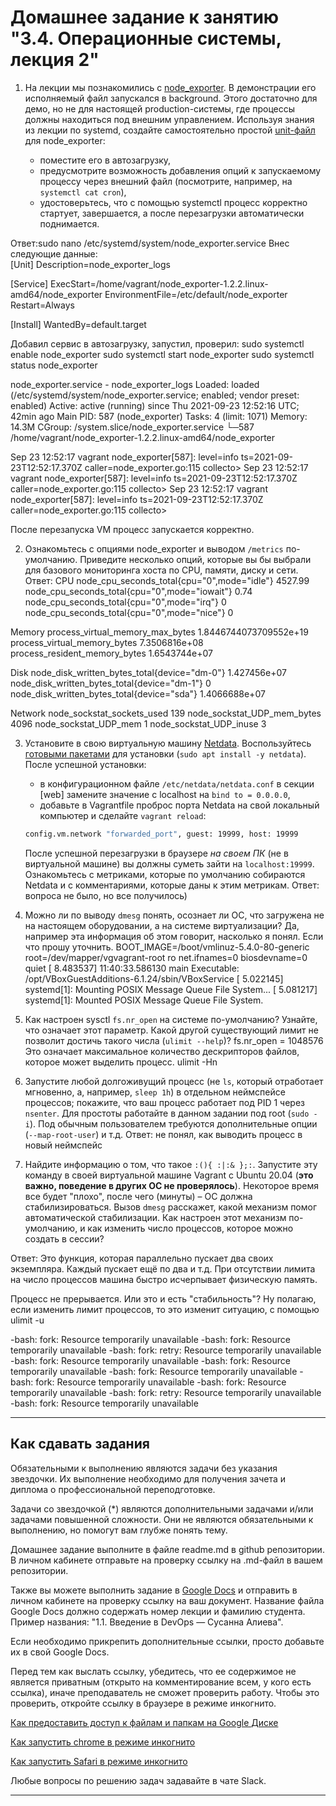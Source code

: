 # Домашнее задание к занятию "3.4. Операционные системы, лекция 2"

1. На лекции мы познакомились с [node_exporter](https://github.com/prometheus/node_exporter/releases). В демонстрации его исполняемый файл запускался в background. Этого достаточно для демо, но не для настоящей production-системы, где процессы должны находиться под внешним управлением. Используя знания из лекции по systemd, создайте самостоятельно простой [unit-файл](https://www.freedesktop.org/software/systemd/man/systemd.service.html) для node_exporter:

    * поместите его в автозагрузку,
    * предусмотрите возможность добавления опций к запускаемому процессу через внешний файл (посмотрите, например, на `systemctl cat cron`),
    * удостоверьтесь, что с помощью systemctl процесс корректно стартует, завершается, а после перезагрузки автоматически поднимается.
    
Ответ:sudo nano /etc/systemd/system/node_exporter.service
Внес следующие данные:                                 
[Unit]
Description=node_exporter_logs

[Service]
ExecStart=/home/vagrant/node_exporter-1.2.2.linux-amd64/node_exporter
EnvironmentFile=/etc/default/node_exporter
Restart=Always

[Install]
WantedBy=default.target

Добавил сервис в автозагрузку, запустил, проверил:
sudo systemctl enable node_exporter
sudo systemctl start node_exporter
sudo systemctl status node_exporter

 node_exporter.service - node_exporter_logs
     Loaded: loaded (/etc/systemd/system/node_exporter.service; enabled; vendor preset: enabled)
     Active: active (running) since Thu 2021-09-23 12:52:16 UTC; 42min ago
   Main PID: 587 (node_exporter)
      Tasks: 4 (limit: 1071)
     Memory: 14.3M
     CGroup: /system.slice/node_exporter.service
             └─587 /home/vagrant/node_exporter-1.2.2.linux-amd64/node_exporter

Sep 23 12:52:17 vagrant node_exporter[587]: level=info ts=2021-09-23T12:52:17.370Z caller=node_exporter.go:115 collecto>
Sep 23 12:52:17 vagrant node_exporter[587]: level=info ts=2021-09-23T12:52:17.370Z caller=node_exporter.go:115 collecto>
Sep 23 12:52:17 vagrant node_exporter[587]: level=info ts=2021-09-23T12:52:17.370Z caller=node_exporter.go:115 collecto>

После перезапуска VM процесс запускается корректно.

2. Ознакомьтесь с опциями node_exporter и выводом `/metrics` по-умолчанию. Приведите несколько опций, которые вы бы выбрали для базового мониторинга хоста по CPU, памяти, диску и сети.
Ответ: CPU
node_cpu_seconds_total{cpu="0",mode="idle"} 4527.99
node_cpu_seconds_total{cpu="0",mode="iowait"} 0.74
node_cpu_seconds_total{cpu="0",mode="irq"} 0
node_cpu_seconds_total{cpu="0",mode="nice"} 0

Memory
process_virtual_memory_max_bytes 1.8446744073709552e+19
process_virtual_memory_bytes 7.3506816e+08
process_resident_memory_bytes 1.6543744e+07

Disk
node_disk_written_bytes_total{device="dm-0"} 1.427456e+07
node_disk_written_bytes_total{device="dm-1"} 0
node_disk_written_bytes_total{device="sda"} 1.4066688e+07

Network
node_sockstat_sockets_used 139
node_sockstat_UDP_mem_bytes 4096
node_sockstat_UDP_mem 1
node_sockstat_UDP_inuse 3

3. Установите в свою виртуальную машину [Netdata](https://github.com/netdata/netdata). Воспользуйтесь [готовыми пакетами](https://packagecloud.io/netdata/netdata/install) для установки (`sudo apt install -y netdata`). После успешной установки:
    * в конфигурационном файле `/etc/netdata/netdata.conf` в секции [web] замените значение с localhost на `bind to = 0.0.0.0`,
    * добавьте в Vagrantfile проброс порта Netdata на свой локальный компьютер и сделайте `vagrant reload`:

    ```bash
    config.vm.network "forwarded_port", guest: 19999, host: 19999
    ```

    После успешной перезагрузки в браузере *на своем ПК* (не в виртуальной машине) вы должны суметь зайти на `localhost:19999`. Ознакомьтесь с метриками, которые по умолчанию собираются Netdata и с комментариями, которые даны к этим метрикам.
Ответ: вопроса не было, но все получилось)

4. Можно ли по выводу `dmesg` понять, осознает ли ОС, что загружена не на настоящем оборудовании, а на системе виртуализации?
Да, например эта информация об этом говорит, насколько я понял. Если что прошу уточнить.
BOOT_IMAGE=/boot/vmlinuz-5.4.0-80-generic root=/dev/mapper/vgvagrant-root ro net.ifnames=0 biosdevname=0 quiet
[    8.483537] 11:40:33.586130 main     Executable: /opt/VBoxGuestAdditions-6.1.24/sbin/VBoxService
[    5.022145] systemd[1]: Mounting POSIX Message Queue File System...
[    5.081217] systemd[1]: Mounted POSIX Message Queue File System.

5. Как настроен sysctl `fs.nr_open` на системе по-умолчанию? Узнайте, что означает этот параметр. Какой другой существующий лимит не позволит достичь такого числа (`ulimit --help`)?
fs.nr_open = 1048576 
Это означает максимальное количество дескрипторов файлов, которое может выделить процесс.
ulimit -Hn

6. Запустите любой долгоживущий процесс (не `ls`, который отработает мгновенно, а, например, `sleep 1h`) в отдельном неймспейсе процессов; покажите, что ваш процесс работает под PID 1 через `nsenter`. Для простоты работайте в данном задании под root (`sudo -i`). Под обычным пользователем требуются дополнительные опции (`--map-root-user`) и т.д.
Ответ: не понял, как выводить процесс в новый неймспейс

7. Найдите информацию о том, что такое `:(){ :|:& };:`. Запустите эту команду в своей виртуальной машине Vagrant с Ubuntu 20.04 (**это важно, поведение в других ОС не проверялось**). Некоторое время все будет "плохо", после чего (минуты) – ОС должна стабилизироваться. Вызов `dmesg` расскажет, какой механизм помог автоматической стабилизации. Как настроен этот механизм по-умолчанию, и как изменить число процессов, которое можно создать в сессии?

Ответ: Это функция, которая параллельно пускает два своих экземпляра. Каждый пускает ещё по два и т.д. При отсутствии лимита на число процессов машина быстро исчерпывает физическую память.

Процесс не прерывается. Или это и есть "стабильность"? Ну полагаю, если изменить лимит процессов, то это изменит ситуацию, с помощью ulimit -u 

-bash: fork: Resource temporarily unavailable
-bash: fork: Resource temporarily unavailable
-bash: fork: retry: Resource temporarily unavailable
-bash: fork: Resource temporarily unavailable
-bash: fork: Resource temporarily unavailable
-bash: fork: Resource temporarily unavailable
-bash: fork: Resource temporarily unavailable
-bash: fork: Resource temporarily unavailable
-bash: fork: retry: Resource temporarily unavailable
-bash: fork: Resource temporarily unavailable

 ---

## Как сдавать задания

Обязательными к выполнению являются задачи без указания звездочки. Их выполнение необходимо для получения зачета и диплома о профессиональной переподготовке.

Задачи со звездочкой (*) являются дополнительными задачами и/или задачами повышенной сложности. Они не являются обязательными к выполнению, но помогут вам глубже понять тему.

Домашнее задание выполните в файле readme.md в github репозитории. В личном кабинете отправьте на проверку ссылку на .md-файл в вашем репозитории.

Также вы можете выполнить задание в [Google Docs](https://docs.google.com/document/u/0/?tgif=d) и отправить в личном кабинете на проверку ссылку на ваш документ.
Название файла Google Docs должно содержать номер лекции и фамилию студента. Пример названия: "1.1. Введение в DevOps — Сусанна Алиева".

Если необходимо прикрепить дополнительные ссылки, просто добавьте их в свой Google Docs.

Перед тем как выслать ссылку, убедитесь, что ее содержимое не является приватным (открыто на комментирование всем, у кого есть ссылка), иначе преподаватель не сможет проверить работу. Чтобы это проверить, откройте ссылку в браузере в режиме инкогнито.

[Как предоставить доступ к файлам и папкам на Google Диске](https://support.google.com/docs/answer/2494822?hl=ru&co=GENIE.Platform%3DDesktop)

[Как запустить chrome в режиме инкогнито ](https://support.google.com/chrome/answer/95464?co=GENIE.Platform%3DDesktop&hl=ru)

[Как запустить  Safari в режиме инкогнито ](https://support.apple.com/ru-ru/guide/safari/ibrw1069/mac)

Любые вопросы по решению задач задавайте в чате Slack.

---
